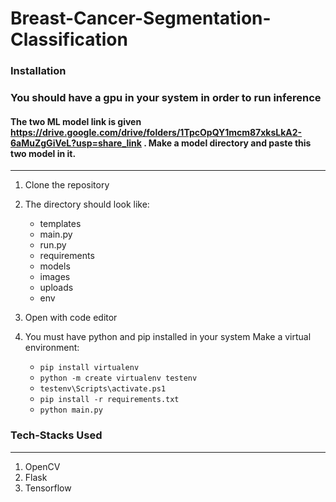 # Breast-Cancer-Segmentation-Classification
### Installation
### You should have a gpu in your system in order to run inference

#### The two ML model link is given https://drive.google.com/drive/folders/1TpcOpQY1mcm87xksLkA2-6aMuZgGiVeL?usp=share_link . Make a model directory and paste this two model in it.
---

1. Clone the repository
2. The directory should look like:
    + templates
    + main.py
    + run.py
    + requirements
    + models
    + images
    + uploads
    + env

11. Open with code editor
12. You must have python and pip installed in your system
    Make a virtual environment:
    + ` pip install virtualenv `
    + ` python -m create virtualenv testenv `
    + ` testenv\Scripts\activate.ps1 `
    + ` pip install -r requirements.txt `
    + ` python main.py `
     

### Tech-Stacks Used
---
<ol>
<li>OpenCV
<li>Flask
<li>Tensorflow
</ol>
